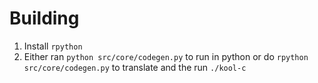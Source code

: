 Building
========

1. Install `rpython`
2. Either ran `python src/core/codegen.py` to run in python or do `rpython src/core/codegen.py` to translate and the run `./kool-c`
